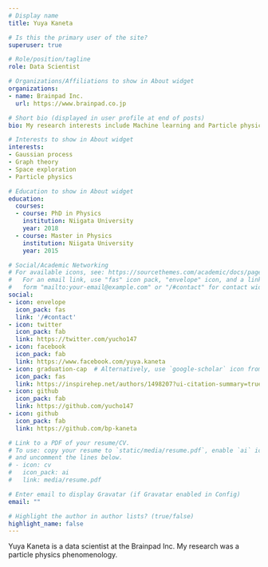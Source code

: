 ```yaml
---
# Display name
title: Yuya Kaneta

# Is this the primary user of the site?
superuser: true

# Role/position/tagline
role: Data Scientist

# Organizations/Affiliations to show in About widget
organizations:
- name: Brainpad Inc.
  url: https://www.brainpad.co.jp

# Short bio (displayed in user profile at end of posts)
bio: My research interests include Machine learning and Particle physics.

# Interests to show in About widget
interests:
- Gaussian process
- Graph theory
- Space exploration
- Particle physics

# Education to show in About widget
education:
  courses:
  - course: PhD in Physics
    institution: Niigata University
    year: 2018
  - course: Master in Physics
    institution: Niigata University
    year: 2015

# Social/Academic Networking
# For available icons, see: https://sourcethemes.com/academic/docs/page-builder/#icons
#   For an email link, use "fas" icon pack, "envelope" icon, and a link in the
#   form "mailto:your-email@example.com" or "/#contact" for contact widget.
social:
- icon: envelope
  icon_pack: fas
  link: '/#contact'
- icon: twitter
  icon_pack: fab
  link: https://twitter.com/yucho147
- icon: facebook
  icon_pack: fab
  link: https://www.facebook.com/yuya.kaneta
- icon: graduation-cap  # Alternatively, use `google-scholar` icon from `ai` icon pack
  icon_pack: fas
  link: https://inspirehep.net/authors/1498207?ui-citation-summary=true
- icon: github
  icon_pack: fab
  link: https://github.com/yucho147
- icon: github
  icon_pack: fab
  link: https://github.com/bp-kaneta

# Link to a PDF of your resume/CV.
# To use: copy your resume to `static/media/resume.pdf`, enable `ai` icons in `params.toml`, 
# and uncomment the lines below.
# - icon: cv
#   icon_pack: ai
#   link: media/resume.pdf

# Enter email to display Gravatar (if Gravatar enabled in Config)
email: ""

# Highlight the author in author lists? (true/false)
highlight_name: false
---
```


Yuya Kaneta is a data scientist at the Brainpad Inc. My research was a particle physics phenomenology.
